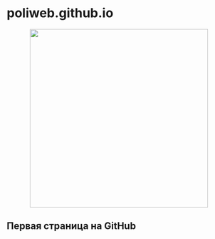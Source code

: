 # poliweb.github.io

<p align="center"><a href="https://poliweb.github.io/" target="_blank"><img src="https://poliweb.github.io/images/WebDevloper2.svg" width="400"></a></p>

## Первая страница на GitHub
